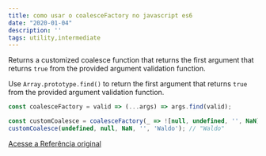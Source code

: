 ```yaml
---
title: como usar o coalesceFactory no javascript es6
date: "2020-01-04"
description: ''
tags: utility,intermediate
---
```


Returns a customized coalesce function that returns the first argument that returns `true` from the provided argument validation function.

Use `Array.prototype.find()` to return the first argument that returns `true` from the provided argument validation function.

```js
const coalesceFactory = valid => (...args) => args.find(valid);
```

```js
const customCoalesce = coalesceFactory(_ => ![null, undefined, '', NaN].includes(_));
customCoalesce(undefined, null, NaN, '', 'Waldo'); // "Waldo"
```


[Acesse a Referência original](http://github.com/30-seconds/)
